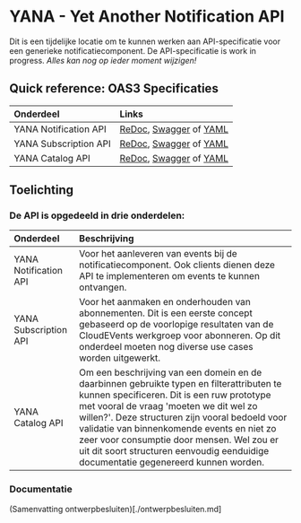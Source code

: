 # YANA - Yet Another Notification API

Dit is een tijdelijke locatie om te kunnen werken aan API-specificatie voor een generieke notificatiecomponent.
De API-specificatie is work in progress. _Alles kan nog op ieder moment wijzigen!_

## Quick reference: OAS3 Specificaties

Onderdeel | Links
| :--- | :---
YANA Notification API | [ReDoc](http://redocly.github.io/redoc/?url=https://raw.githubusercontent.com/VNG-Realisatie/notificatieservices/main/docs/api-specification/YANA_Notification_API.yaml), [Swagger](https://petstore.swagger.io/?url=https://raw.githubusercontent.com/VNG-Realisatie/notificatieservices/main/docs/api-specification/YANA_Notification_API.yaml) of [YAML](https://raw.githubusercontent.com/VNG-Realisatie/notificatieservices/main/docs/api-specification/YANA_Notification_API.yaml)
YANA Subscription API | [ReDoc](http://redocly.github.io/redoc/?url=https://raw.githubusercontent.com/VNG-Realisatie/notificatieservices/main/docs/api-specification/YANA_Subscription_API.yaml), [Swagger](https://petstore.swagger.io/?url=https://raw.githubusercontent.com/VNG-Realisatie/notificatieservices/main/docs/api-specification/YANA_Subscription_API.yaml) of [YAML](https://raw.githubusercontent.com/VNG-Realisatie/notificatieservices/main/docs/api-specification/YANA_Subscription_API.yaml)
YANA Catalog API | [ReDoc](http://redocly.github.io/redoc/?url=https://raw.githubusercontent.com/VNG-Realisatie/notificatieservices/main/docs/api-specification/YANA_Catalog_API.yaml), [Swagger](https://petstore.swagger.io/?url=https://raw.githubusercontent.com/VNG-Realisatie/notificatieservices/main/docs/api-specification/YANA_Catalog_API.yaml) of [YAML](https://raw.githubusercontent.com/VNG-Realisatie/notificatieservices/main/docs/api-specification/YANA_Catalog_API.yaml)

## Toelichting

### De API is opgedeeld in drie onderdelen:

Onderdeel | Beschrijving
| :--- | :---
YANA Notification API | Voor het aanleveren van events bij de notificatiecomponent. Ook clients dienen deze API te implementeren om events te kunnen ontvangen.
YANA Subscription API | Voor het aanmaken en onderhouden van abonnementen. Dit is een eerste concept gebaseerd op de voorlopige resultaten van de CloudEVents werkgroep voor abonneren. Op dit onderdeel moeten nog diverse use cases worden uitgewerkt.
YANA Catalog API | Om een beschrijving van een domein en de daarbinnen gebruikte typen en filterattributen te kunnen specificeren. Dit is een ruw prototype met vooral de vraag 'moeten we dit wel zo willen?'. Deze structuren zijn vooral bedoeld voor validatie van binnenkomende events en niet zo zeer voor consumptie door mensen. Wel zou er uit dit soort structuren eenvoudig eenduidige documentatie gegenereerd kunnen worden.

### Documentatie

(Samenvatting ontwerpbesluiten)[./ontwerpbesluiten.md]


